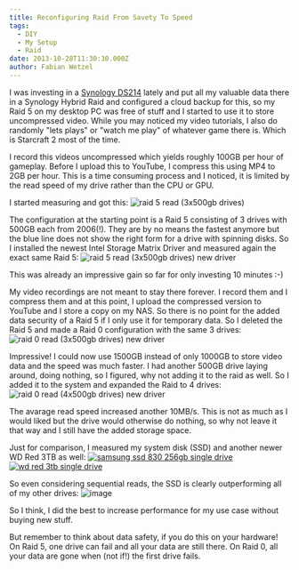 ```yaml
---
title: Reconfiguring Raid From Savety To Speed
tags:
  - DIY
  - My Setup
  - Raid
date: 2013-10-28T11:30:30.000Z
author: Fabian Wetzel
---
```


I was investing in a [Synology DS214](http://www.amazon.de/gp/product/B00FWX3UNE/ref=as_li_ss_tl?ie=UTF8&amp;camp=1638&amp;creative=19454&amp;creativeASIN=B00FWX3UNE&amp;linkCode=as2&amp;tag=fabsenetfabse-21) lately and put all my valuable data there in a Synology Hybrid Raid and configured a cloud backup for this, so my Raid 5 on my desktop PC was free of stuff and I started to use it to store uncompressed video. While you may noticed my video tutorials, I also do randomly "lets plays" or "watch me play" of whatever game there is. Which is Starcraft 2 most of the time.

I record this videos uncompressed which yields roughly 100GB per hour of gameplay. Before I upload this to YouTube, I compress this using MP4 to 2GB per hour. This is a time consuming process and I noticed, it is limited by the read speed of my drive rather than the CPU or GPU.

I started measuring and got this:
![raid 5 read (3x500gb drives)](raid5read3x500gbdrives.png "raid 5 read (3x500gb drives)")

The configuration at the starting point is a Raid 5 consisting of 3 drives with 500GB each from 2006(!). They are by no means the fastest anymore but the blue line does not show the right form for a drive with spinning disks. So I installed the newest Intel Storage Matrix Driver and measured again the exact same Raid 5:
![raid 5 read (3x500gb drives) new driver](raid5read3x500gbdrivesnewdriver.png "raid 5 read (3x500gb drives) new driver") 

This was already an impressive gain so far for only investing 10 minutes :-)

My video recordings are not meant to stay there forever. I record them and I compress them and at this point, I upload the compressed version to YouTube and I store a copy on my NAS. So there is no point for the added data security of a Raid 5 if I only use it for temporary data. So I deleted the Raid 5 and made a Raid 0 configuration with the same 3 drives:
![raid 0 read (3x500gb drives) new driver](raid0read3x500gbdrivesnewdriver.png "raid 0 read (3x500gb drives) new driver") 

Impressive! I could now use 1500GB instead of only 1000GB to store video data and the speed was much faster. I had another 500GB drive laying around, doing nothing, so I figured, why not adding it to the raid as well. So I added it to the system and expanded the Raid to 4 drives:
![raid 0 read (4x500gb drives) new driver](raid0read4x500gbdrivesnewdriver.png "raid 0 read (4x500gb drives) new driver")

The avarage read speed increased another 10MB/s. This is not as much as I would liked but the drive would otherwise do nothing, so why not leave it that way and I still have the added storage space.

Just for comparison, I measured my system disk (SSD) and another newer WD Red 3TB as well:
[![samsung ssd 830 256gb single drive](samsungssd830256gbsingledrive_thumb.png "samsung ssd 830 256gb single drive")](samsungssd830256gbsingledrive.png) [![wd red 3tb single drive](wdred3tbsingledrive_thumb.png "wd red 3tb single drive")](wdred3tbsingledrive.png) 

So even considering sequential reads, the SSD is clearly outperforming all of my other drives:
![image](image.png "image")  

So I think, I did the best to increase performance for my use case without buying new stuff.

But remember to think about data safety, if you do this on your hardware! On Raid 5, one drive can fail and all your data are still there. On Raid 0, all your data are gone when (not if!) the first drive fails.


